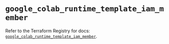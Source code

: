 # `google_colab_runtime_template_iam_member`

Refer to the Terraform Registry for docs: [`google_colab_runtime_template_iam_member`](https://registry.terraform.io/providers/hashicorp/google-beta/6.44.0/docs/resources/google_colab_runtime_template_iam_member).
